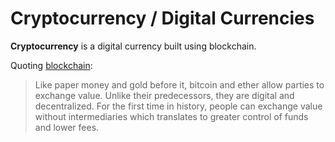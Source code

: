 # Cryptocurrency / Digital Currencies

**Cryptocurrency** is a digital currency built using blockchain.

Quoting [blockchain](https://blockchain.info/):

> Like paper money and gold before it, bitcoin and ether allow parties to exchange value. Unlike their predecessors, they are digital and decentralized. For the first time in history, people can exchange value without intermediaries which translates to greater control of funds and lower fees.
